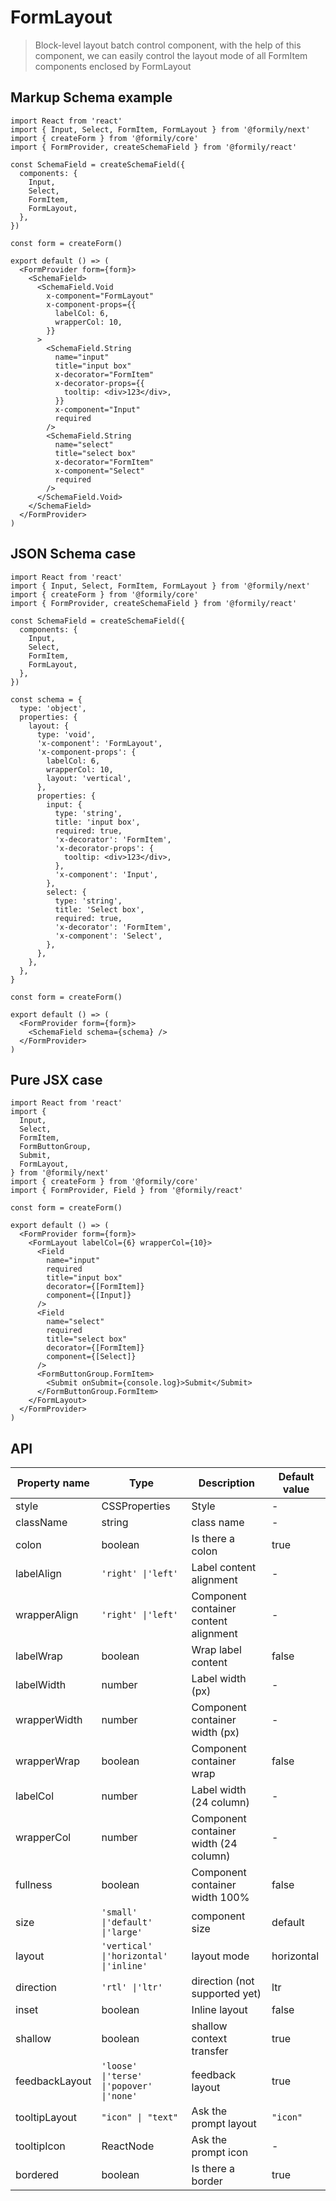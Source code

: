# FormLayout

> Block-level layout batch control component, with the help of this component, we can easily control the layout mode of all FormItem components enclosed by FormLayout

## Markup Schema example

```tsx
import React from 'react'
import { Input, Select, FormItem, FormLayout } from '@formily/next'
import { createForm } from '@formily/core'
import { FormProvider, createSchemaField } from '@formily/react'

const SchemaField = createSchemaField({
  components: {
    Input,
    Select,
    FormItem,
    FormLayout,
  },
})

const form = createForm()

export default () => (
  <FormProvider form={form}>
    <SchemaField>
      <SchemaField.Void
        x-component="FormLayout"
        x-component-props={{
          labelCol: 6,
          wrapperCol: 10,
        }}
      >
        <SchemaField.String
          name="input"
          title="input box"
          x-decorator="FormItem"
          x-decorator-props={{
            tooltip: <div>123</div>,
          }}
          x-component="Input"
          required
        />
        <SchemaField.String
          name="select"
          title="select box"
          x-decorator="FormItem"
          x-component="Select"
          required
        />
      </SchemaField.Void>
    </SchemaField>
  </FormProvider>
)
```

## JSON Schema case

```tsx
import React from 'react'
import { Input, Select, FormItem, FormLayout } from '@formily/next'
import { createForm } from '@formily/core'
import { FormProvider, createSchemaField } from '@formily/react'

const SchemaField = createSchemaField({
  components: {
    Input,
    Select,
    FormItem,
    FormLayout,
  },
})

const schema = {
  type: 'object',
  properties: {
    layout: {
      type: 'void',
      'x-component': 'FormLayout',
      'x-component-props': {
        labelCol: 6,
        wrapperCol: 10,
        layout: 'vertical',
      },
      properties: {
        input: {
          type: 'string',
          title: 'input box',
          required: true,
          'x-decorator': 'FormItem',
          'x-decorator-props': {
            tooltip: <div>123</div>,
          },
          'x-component': 'Input',
        },
        select: {
          type: 'string',
          title: 'Select box',
          required: true,
          'x-decorator': 'FormItem',
          'x-component': 'Select',
        },
      },
    },
  },
}

const form = createForm()

export default () => (
  <FormProvider form={form}>
    <SchemaField schema={schema} />
  </FormProvider>
)
```

## Pure JSX case

```tsx
import React from 'react'
import {
  Input,
  Select,
  FormItem,
  FormButtonGroup,
  Submit,
  FormLayout,
} from '@formily/next'
import { createForm } from '@formily/core'
import { FormProvider, Field } from '@formily/react'

const form = createForm()

export default () => (
  <FormProvider form={form}>
    <FormLayout labelCol={6} wrapperCol={10}>
      <Field
        name="input"
        required
        title="input box"
        decorator={[FormItem]}
        component={[Input]}
      />
      <Field
        name="select"
        required
        title="select box"
        decorator={[FormItem]}
        component={[Select]}
      />
      <FormButtonGroup.FormItem>
        <Submit onSubmit={console.log}>Submit</Submit>
      </FormButtonGroup.FormItem>
    </FormLayout>
  </FormProvider>
)
```

## API

| Property name  | Type                                     | Description                           | Default value |
| -------------- | ---------------------------------------- | ------------------------------------- | ------------- |
| style          | CSSProperties                            | Style                                 | -             |
| className      | string                                   | class name                            | -             |
| colon          | boolean                                  | Is there a colon                      | true          |
| labelAlign     | `'right' \|'left'`                       | Label content alignment               | -             |
| wrapperAlign   | `'right' \|'left'`                       | Component container content alignment | -             |
| labelWrap      | boolean                                  | Wrap label content                    | false         |
| labelWidth     | number                                   | Label width (px)                      | -             |
| wrapperWidth   | number                                   | Component container width (px)        | -             |
| wrapperWrap    | boolean                                  | Component container wrap              | false         |
| labelCol       | number                                   | Label width (24 column)               | -             |
| wrapperCol     | number                                   | Component container width (24 column) | -             |
| fullness       | boolean                                  | Component container width 100%        | false         |
| size           | `'small' \|'default' \|'large'`          | component size                        | default       |
| layout         | `'vertical' \|'horizontal' \|'inline'`   | layout mode                           | horizontal    |
| direction      | `'rtl' \|'ltr'`                          | direction (not supported yet)         | ltr           |
| inset          | boolean                                  | Inline layout                         | false         |
| shallow        | boolean                                  | shallow context transfer              | true          |
| feedbackLayout | `'loose' \|'terse' \|'popover' \|'none'` | feedback layout                       | true          |
| tooltipLayout  | `"icon" \| "text"`                       | Ask the prompt layout                 | `"icon"`      |
| tooltipIcon    | ReactNode                                | Ask the prompt icon                   | -             |
| bordered       | boolean                                  | Is there a border                     | true          |
